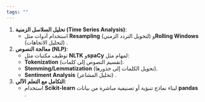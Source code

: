 ```yaml
---
tags: ""
---
```


1. **تحليل السلاسل الزمنية (Time Series Analysis)**:  
	- استخدام أدوات مثل **Resampling** (لتحويل التردد الزمني) و**Rolling Windows** (لتحليل الاتجاهات) .  
2. **معالجة النصوص (NLP)**:  
	- توظيف مكتبات مثل **NLTK** و**spaCy** لمهام مثل:  
	 - **Tokenization** (تقسيم النصوص إلى كلمات).  
	 - **Stemming/Lemmatization** (تحويل الكلمات إلى جذورها).  
	 - **Sentiment Analysis** (تحليل المشاعر) .  
3. **التكامل مع التعلم الآلي**:  
	- استخدام **Scikit-learn** لبناء نماذج تنبؤية أو تصنيفية مباشرة من بيانات **pandas** .  